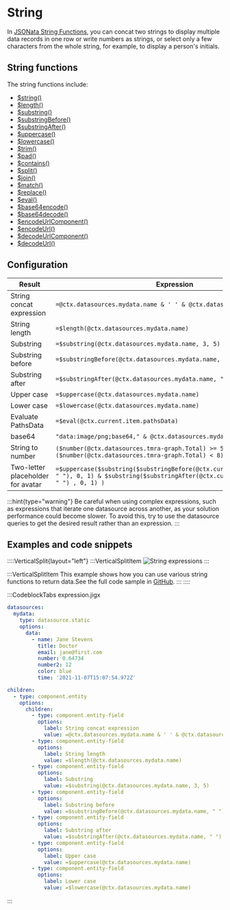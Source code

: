 # String

In <a href="https://docs.jsonata.org/string-functions" target="_blank">JSONata String Functions,</a> you can concat two strings to display multiple data records in one row or write numbers as strings, or select only a few characters from the whole string, for example, to display a person's initials.

## String functions

The string functions include:

- [$string()](https://docs.jsonata.org/string-functions#string)
- [$length()](https://docs.jsonata.org/string-functions#length)
- [$substring()](https://docs.jsonata.org/string-functions#substring)
- [$substringBefore()](https://docs.jsonata.org/string-functions#substringbefore)
- [$substringAfter()](https://docs.jsonata.org/string-functions#substringafter)
- [$uppercase()](https://docs.jsonata.org/string-functions#uppercase)
- [$lowercase()](https://docs.jsonata.org/string-functions#lowercase)
- [$trim()](https://docs.jsonata.org/string-functions#trim)
- [$pad()](https://docs.jsonata.org/string-functions#pad)
- [$contains()](https://docs.jsonata.org/string-functions#contains)
- [$split()](https://docs.jsonata.org/string-functions#split)
- [$join()](https://docs.jsonata.org/string-functions#join)
- [$match()](https://docs.jsonata.org/string-functions#match)
- [$replace()](https://docs.jsonata.org/string-functions#replace)
- [$eval()](https://docs.jsonata.org/string-functions#eval)
- [$base64encode()](https://docs.jsonata.org/string-functions#base64encode)
- [$base64decode()](https://docs.jsonata.org/string-functions#base64decode)
- [$encodeUrlComponent()](https://docs.jsonata.org/string-functions#encodeurlcomponent)
- [$encodeUrl()](https://docs.jsonata.org/string-functions#encodeurl)
- [$decodeUrlComponent()](https://docs.jsonata.org/string-functions#decodeurlcomponent)
- [$decodeUrl()](https://docs.jsonata.org/string-functions#decodeurl)

## Configuration

| **Result**                        | **Expression**                                                                                                                                             |
| --------------------------------- | ---------------------------------------------------------------------------------------------------------------------------------------------------------- |
| String concat expression          | `=@ctx.datasources.mydata.name & ' ' & @ctx.datasources.mydata.title`                                                                                      |
| String length                     | `=$length(@ctx.datasources.mydata.name)`                                                                                                                   |
| Substring                         | `=$substring(@ctx.datasources.mydata.name, 3, 5)`                                                                                                          |
| Substring before                  | `=$substringBefore(@ctx.datasources.mydata.name, " ")`                                                                                                     |
| Substring after                   | `=$substringAfter(@ctx.datasources.mydata.name, " ")`                                                                                                      |
| Upper case                        | `=$uppercase(@ctx.datasources.mydata.name)`                                                                                                                |
| Lower case                        | `=$lowercase(@ctx.datasources.mydata.name)`                                                                                                                |
| Evaluate PathsData                | `=$eval(@ctx.current.item.pathsData)`                                                                                                                      |
| base64                            | `"data:image/png;base64," & @ctx.datasources.mydata.data`                                                                                                  |
| String to number                  | `($number(@ctx.datasources.tmra-graph.Total) >= 5)`&#xA;`($number(@ctx.datasources.tmra-graph.Total) < 8) ? true : false`                                  |
| Two-letter placeholder for avatar | `=$uppercase($substring($substringBefore(@ctx.current.item.firstName, " "), 0, 1) & $substring($substringAfter(@ctx.current.item.lastName, " ") , 0, 1) )` |

:::hint{type="warning"}
Be careful when using complex expressions, such as expressions that iterate one datasource across another, as your solution performance could become slower. To avoid this, try to use the datasource queries to get the desired result rather than an expression.
:::

## Examples and code snippets

::::VerticalSplit{layout="left"}
:::VerticalSplitItem
![String expressions](https://archbee-image-uploads.s3.amazonaws.com/x7vdIDH6-ScTprfmi2XXX/0ZtwGqI1_Axa_fo3SqwC4_img6601iphone13blueportrait.png "String expressions")
:::

:::VerticalSplitItem
This example shows how you can use various string functions to return data.See the full code sample in <a href="https://github.com/jigx-com/jigx-samples/blob/main/quickstart/jigx-samples/jigs/guide-expressions/static-data/expression.jigx" target="_blank">GitHub</a>.
:::
::::

:::CodeblockTabs
expression.jigx

```yaml
datasources:
  mydata: 
    type: datasource.static
    options:
      data:
        - name: Jane Stevens
          title: Doctor
          email: jane@first.com
          number: 0.64734
          number2: 12
          color: blue
          time: '2021-11-07T15:07:54.972Z'

children:
  - type: component.entity
    options:
      children:
        - type: component.entity-field
          options:
            label: String concat expression
            value: =@ctx.datasources.mydata.name & ' ' & @ctx.datasources.mydata.title
        - type: component.entity-field
          options:
            label: String length
            value: =$length(@ctx.datasources.mydata.name)
        - type: component.entity-field
          options:
            label: Substring
            value: =$substring(@ctx.datasources.mydata.name, 3, 5)
        - type: component.entity-field
          options:
            label: Substring before
            value: =$substringBefore(@ctx.datasources.mydata.name, " ")
        - type: component.entity-field
          options:
            label: Substring after
            value: =$substringAfter(@ctx.datasources.mydata.name, " ")
        - type: component.entity-field
          options:
            label: Upper case
            value: =$uppercase(@ctx.datasources.mydata.name)
        - type: component.entity-field
          options:
            label: Lower case
            value: =$lowercase(@ctx.datasources.mydata.name)
```
:::

